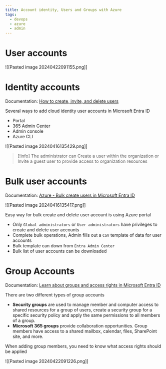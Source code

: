 ```yaml
---
title: Account identity, Users and Groups with Azure
tags:
  - devops
  - azure
  - admin
---
```

# User accounts

![[Pasted image 20240422091155.png]]
# Identity accounts

Documentation: [How to create, invite, and delete users](https://learn.microsoft.com/en-us/entra/fundamentals/how-to-create-delete-users)

Several ways to add cloud identity user accounts in Microsoft Entra ID

- Portal
- 365 Admin Center
- Admin console 
- Azure CLI

![[Pasted image 20240416135429.png]]

>[!info]
>The administrator can Create a user within the organization or Invite a guest user to provide access to organization resources

# Bulk user accounts

Documentation: [Azure - Bulk create users in Microsoft Entra ID](https://learn.microsoft.com/en-us/entra/identity/users/users-bulk-add)

![[Pasted image 20240416135417.png]]

Easy way for bulk create and delete user account is using Azure portal

- Only `Global administrators` or `User administrators` have privileges to create and delete user accounts
- Complete bulk operations, Admin fills out a `CSV` template of data for user accounts
- Bulk template can down from `Entra Admin Center`
- Bulk list of user accounts can be downloaded

# Group Accounts

Documentation: [Learn about groups and access rights in Microsoft Entra ID](https://learn.microsoft.com/en-us/entra/fundamentals/concept-learn-about-groups)

There are two different types of group accounts

- **Security groups** are used to manage member and computer access to shared resources for a group of users, create a security group for a specific security policy and apply the same permissions to all members of a group.
- **Microsoft 365 groups** provide collaboration opportunities. Group members have access to a shared mailbox, calendar, files, SharePoint site, and more.

When adding group members, you need to know what access rights should be applied

![[Pasted image 20240422091226.png]]




